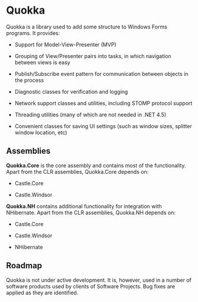 Quokka
======

Quokka is a library used to add some structure to Windows Forms programs. It
provides:



-   Support for Model-View-Presenter (MVP)

-   Grouping of View/Presenter pairs into tasks, in which navigation between
    views is easy

-   Publish/Subscribe event pattern for communication between objects in the
    process

-   Diagnostic classes for verification and logging

-   Network support classes and utilities, including STOMP protocol support

-   Threading utilities (many of which are not needed in .NET 4.5)

-   Convenient classes for saving UI settings (such as window sizes, splitter
    window location, etc)

Assemblies
----------

**Quokka.Core** is the core assembly and contains most of the functionality.
Apart from the CLR assemblies, Quokka.Core depends on:

-   Castle.Core

-   Castle.Windsor

**Quokka.NH** contains additional functionality for integration with NHibernate.
Apart from the CLR assemblies, Quokka.NH depends on:

-   Castle.Core

-   Castle.Windsor

-   NHibernate

Roadmap
-------

Quokka is not under active development. It is, however, used in a number of software
products used by clients of Software Projects. Bug fixes are applied as they are
identified.
